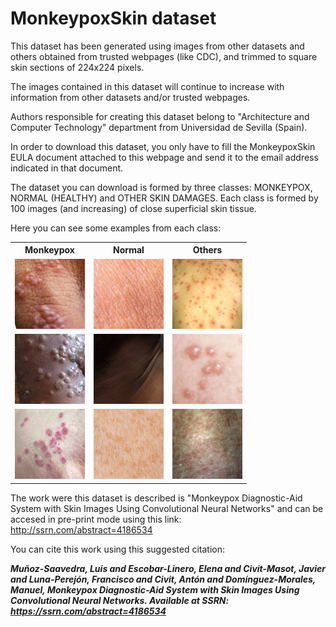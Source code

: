<!DOCTYPE html>
<html>
<body>

<h1>MonkeypoxSkin dataset</h1>

<p>This dataset has been generated using images from other datasets and others obtained from trusted webpages (like CDC), and trimmed to square skin sections of 224x224 pixels.</p>

<p>The images contained in this dataset will continue to increase with information from other datasets and/or trusted webpages.</p>

<p>Authors responsible for creating this dataset belong to "Architecture and Computer Technology" department from Universidad de Sevilla (Spain).</p>

<p>In order to download this dataset, you only have to fill the MonkeypoxSkin EULA document attached to this webpage and send it to the email address indicated in that document.</p>

<p>The dataset you can download is formed by three classes: MONKEYPOX, NORMAL (HEALTHY) and OTHER SKIN DAMAGES. Each class is formed by 100 images (and increasing) of close superficial skin tissue.</p>

<p>Here you can see some examples from each class:</p>
 
  <table>
  <tr>
    <th>Monkeypox</th>
    <th>Normal</th>
    <th>Others</th>
  </tr>
  <tr>
    <td><img src="https://github.com/mjdominguez/MonkeypoxSkinImages/blob/main/Examples/mkp1.jpg" alt="Monkeypox1" width="112" height="112"> </td>
    <td><img src="https://github.com/mjdominguez/MonkeypoxSkinImages/blob/main/Examples/nor1.jpg" alt="Monkeypox1" width="112" height="112"> </td>
    <td><img src="https://github.com/mjdominguez/MonkeypoxSkinImages/blob/main/Examples/oth1.png" alt="Monkeypox1" width="112" height="112"> </td>
  </tr>
  <tr>
    <td><img src="https://github.com/mjdominguez/MonkeypoxSkinImages/blob/main/Examples/mkp2.jpg" alt="Monkeypox1" width="112" height="112"> </td>
    <td><img src="https://github.com/mjdominguez/MonkeypoxSkinImages/blob/main/Examples/nor2.jpg" alt="Monkeypox1" width="112" height="112"> </td>
    <td><img src="https://github.com/mjdominguez/MonkeypoxSkinImages/blob/main/Examples/oth2.jpg" alt="Monkeypox1" width="112" height="112"> </td>
  </tr>
  <tr>
    <td><img src="https://github.com/mjdominguez/MonkeypoxSkinImages/blob/main/Examples/mkp3.png" alt="Monkeypox1" width="112" height="112"> </td>
    <td><img src="https://github.com/mjdominguez/MonkeypoxSkinImages/blob/main/Examples/nor3.jpg" alt="Monkeypox1" width="112" height="112"> </td>
    <td><img src="https://github.com/mjdominguez/MonkeypoxSkinImages/blob/main/Examples/oth3.jpg" alt="Monkeypox1" width="112" height="112"> </td>
  </tr>
</table>

The work were this dataset is described is "Monkeypox Diagnostic-Aid System with Skin Images Using Convolutional Neural Networks" and can be accesed in pre-print mode using this link:  http://ssrn.com/abstract=4186534
 
You can cite this work using this suggested citation:

<strong><i>Muñoz-Saavedra, Luis and Escobar-Linero, Elena and Civit-Masot, Javier and Luna-Perejón, Francisco and Civit, Antón and Domínguez-Morales, Manuel, Monkeypox Diagnostic-Aid System with Skin Images Using Convolutional Neural Networks. Available at SSRN: https://ssrn.com/abstract=4186534 </i></strong>
  
</body>
</html> 
